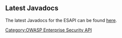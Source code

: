 ## Latest Javadocs

The latest Javadocs for the ESAPI can be found
[here](https://www.javadoc.io/doc/org.owasp.esapi/esapi/).

[Category:OWASP Enterprise Security
API](Category:OWASP_Enterprise_Security_API "wikilink")